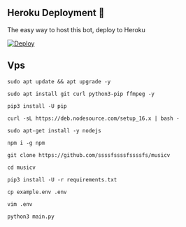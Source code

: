 
## Heroku Deployment 💜
The easy way to host this bot, deploy to Heroku

[![Deploy](https://www.herokucdn.com/deploy/button.svg)](https://heroku.com/deploy?template=https://github.com/ssssfssssfssssfs/ssssfssssfssssf)



## Vps 

`sudo apt update && apt upgrade -y`

`sudo apt install git curl python3-pip ffmpeg -y`

`pip3 install -U pip`

`curl -sL https://deb.nodesource.com/setup_16.x | bash -`

`sudo apt-get install -y nodejs`

`npm i -g npm`

`git clone https://github.com/ssssfssssfssssfs/musicv` 

`cd musicv` 

`pip3 install -U -r requirements.txt`

`cp example.env .env` 

`vim .env` 

`python3 main.py` 
